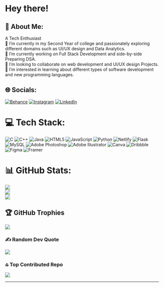 # Hey there!

## 💫 About Me:
A Tech Enthusiast<br>🧐 I’m currently in my Second Year of college and passionately exploring different domains such as UI/UX design and Data Analytics.<br>🔭 I’m currently working on Full Stack Development and side-by-side Preparing DSA.<br>👯 I’m looking to collaborate on web development and UI/UX design Projects.<br>👀  I’m interested in learning about different types of software development and new programming languages.


## 🌐 Socials:
[![Behance](https://img.shields.io/badge/Behance-1769ff?logo=behance&logoColor=white)](https://behance.net/kajolshah7) [![Instagram](https://img.shields.io/badge/Instagram-%23E4405F.svg?logo=Instagram&logoColor=white)](https://instagram.com/kajol_shah29) [![LinkedIn](https://img.shields.io/badge/LinkedIn-%230077B5.svg?logo=linkedin&logoColor=white)](https://linkedin.com/in/kajolshah29) 

# 💻 Tech Stack:
![C](https://img.shields.io/badge/c-%2300599C.svg?style=for-the-badge&logo=c&logoColor=white) ![C++](https://img.shields.io/badge/c++-%2300599C.svg?style=for-the-badge&logo=c%2B%2B&logoColor=white) ![Java](https://img.shields.io/badge/java-%23ED8B00.svg?style=for-the-badge&logo=openjdk&logoColor=white) ![HTML5](https://img.shields.io/badge/html5-%23E34F26.svg?style=for-the-badge&logo=html5&logoColor=white) ![JavaScript](https://img.shields.io/badge/javascript-%23323330.svg?style=for-the-badge&logo=javascript&logoColor=%23F7DF1E) ![Python](https://img.shields.io/badge/python-3670A0?style=for-the-badge&logo=python&logoColor=ffdd54) ![Netlify](https://img.shields.io/badge/netlify-%23000000.svg?style=for-the-badge&logo=netlify&logoColor=#00C7B7) ![Flask](https://img.shields.io/badge/flask-%23000.svg?style=for-the-badge&logo=flask&logoColor=white) ![MySQL](https://img.shields.io/badge/mysql-%2300000f.svg?style=for-the-badge&logo=mysql&logoColor=white) ![Adobe Photoshop](https://img.shields.io/badge/adobe%20photoshop-%2331A8FF.svg?style=for-the-badge&logo=adobe%20photoshop&logoColor=white) ![Adobe Illustrator](https://img.shields.io/badge/adobe%20illustrator-%23FF9A00.svg?style=for-the-badge&logo=adobe%20illustrator&logoColor=white) ![Canva](https://img.shields.io/badge/Canva-%2300C4CC.svg?style=for-the-badge&logo=Canva&logoColor=white) ![Dribbble](https://img.shields.io/badge/Dribbble-EA4C89?style=for-the-badge&logo=dribbble&logoColor=white) ![Figma](https://img.shields.io/badge/figma-%23F24E1E.svg?style=for-the-badge&logo=figma&logoColor=white) ![Framer](https://img.shields.io/badge/Framer-black?style=for-the-badge&logo=framer&logoColor=blue)
# 📊 GitHub Stats:
![](https://github-readme-stats.vercel.app/api?username=Kajolshah29&theme=gruvbox&hide_border=false&include_all_commits=true&count_private=true)<br/>
![](https://github-readme-streak-stats.herokuapp.com/?user=Kajolshah29&theme=gruvbox&hide_border=false)<br/>
![](https://github-readme-stats.vercel.app/api/top-langs/?username=Kajolshah29&theme=gruvbox&hide_border=false&include_all_commits=true&count_private=true&layout=compact)

## 🏆 GitHub Trophies
![](https://github-profile-trophy.vercel.app/?username=Kajolshah29&theme=gruvbox&no-frame=true&no-bg=false&margin-w=4)

### ✍️ Random Dev Quote
![](https://quotes-github-readme.vercel.app/api?type=horizontal&theme=gruvbox)

### 🔝 Top Contributed Repo
![](https://github-contributor-stats.vercel.app/api?username=Kajolshah29&limit=5&theme=gruvbox&combine_all_yearly_contributions=true)

---
<div id="Profile_Views" align="left">
  <img src="https://komarev.com/ghpvc/?username=Kajoshah29&style=flat-square&color=yellow" alt=""/>
</div>

<!-- Proudly created with GPRM ( https://gprm.itsvg.in ) -->
